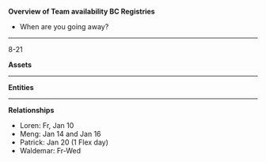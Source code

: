 **Overview of Team availability BC Registries**
- When are you going away?  
----

8-21

**Assets**



----
**Entities** 





----
**Relationships** 
* Loren: Fr, Jan 10 
* Meng: Jan 14 and Jan 16 
* Patrick: Jan 20 (1 Flex day) 
* Waldemar: Fr-Wed


